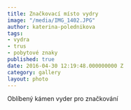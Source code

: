 ```yaml
---
title: Značkovací místo vydry
image: "/media/IMG_1402.JPG"
author: katerina-polednikova
tags:
- vydra
- trus
- pobytové znaky
published: true
date: 2016-04-30 12:19:48.000000000 Z
category: gallery
layout: photo
---
```

Oblíbený kámen vyder pro značkování
